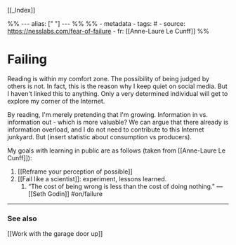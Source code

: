 
[[_Index]]

%% ---
alias: [" "]
--- %%
%% - metadata
	- tags: #
	- source: https://nesslabs.com/fear-of-failure
	- fr: [[Anne-Laure Le Cunff]]
%%

# Failing

Reading is within my comfort zone. The possibility of being judged by others is not. In fact, this is the reason why I keep quiet on social media. But I haven't linked this to anything. Only a very determined individual will get to explore my corner of the Internet.

By reading, I'm merely pretending that I'm growing. Information in vs. information out - which is more valuable? We can argue that there already is information overload, and I do not need to contribute to this Internet junkyard. But (insert statistic about consumption vs producers). 

My goals with learning in public are as follows (taken from [[Anne-Laure Le Cunff]]):
1. [[Reframe your perception of possible]]
2. [[Fail like a scientist]]: experiment, lessons learned. 
	1. “The cost of being wrong is less than the cost of doing nothing." — [[Seth Godin]] #on/failure

-------------
### See also
[[Work with the garage door up]]

